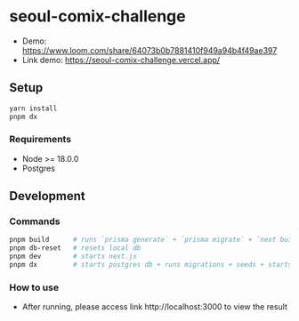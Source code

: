 # seoul-comix-challenge

- Demo: https://www.loom.com/share/64073b0b7881410f949a94b4f49ae397
- Link demo: https://seoul-comix-challenge.vercel.app/

## Setup

```bash
yarn install
pnpm dx
```

### Requirements

- Node >= 18.0.0
- Postgres

## Development

### Commands

```bash
pnpm build      # runs `prisma generate` + `prisma migrate` + `next build`
pnpm db-reset   # resets local db
pnpm dev        # starts next.js
pnpm dx         # starts postgres db + runs migrations + seeds + starts next.js
```

### How to use
- After running, please access link http://localhost:3000 to view the result